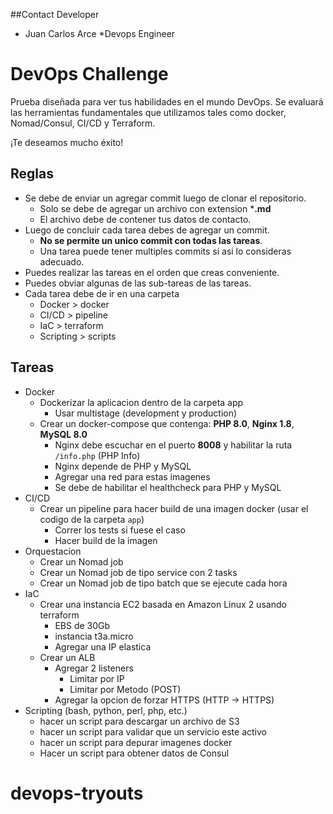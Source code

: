 ##Contact Developer
* Juan Carlos Arce
  *Devops Engineer
# DevOps Challenge

Prueba diseñada para ver tus habilidades en el mundo DevOps. Se evaluará las herramientas fundamentales que utilizamos
tales como docker, Nomad/Consul, CI/CD y Terraform. 

¡Te deseamos mucho éxito!

## Reglas
* Se debe de enviar un agregar commit luego de clonar el repositorio.
  * Solo se debe de agregar un archivo con extension ***.md**
  * El archivo debe de contener tus datos de contacto.
* Luego de concluir cada tarea debes de agregar un commit.
  * **No se permite un unico commit con todas las tareas**.
  * Una tarea puede tener multiples commits si asi lo consideras adecuado.
* Puedes realizar las tareas en el orden que creas conveniente.
* Puedes obviar algunas de las sub-tareas de las tareas.
* Cada tarea debe de ir en una carpeta
  * Docker > docker
  * CI/CD > pipeline
  * IaC > terraform
  * Scripting > scripts

## Tareas
* Docker
  * Dockerizar la aplicacion dentro de la carpeta app
    * Usar multistage (development y production)
  * Crear un docker-compose que contenga: **PHP 8.0**, **Nginx 1.8**, **MySQL 8.0**
    * Nginx debe escuchar en el puerto **8008** y habilitar la ruta `/info.php` (PHP Info)
    * Nginx depende de PHP y MySQL
    * Agregar una red para estas imagenes
    * Se debe de habilitar el healthcheck para PHP y MySQL
* CI/CD
  * Crear un pipeline para hacer build de una imagen docker (usar el codigo de la carpeta `app`)
    * Correr los tests si fuese el caso
    * Hacer build de la imagen
* Orquestacion
  * Crear un Nomad job
  * Crear un Nomad job de tipo service con 2 tasks
  * Crear un Nomad job de tipo batch que se ejecute cada hora 
* IaC 
  * Crear una instancia EC2 basada en Amazon Linux 2 usando terraform
    * EBS de 30Gb
    * instancia t3a.micro
    * Agregar una IP elastica
  * Crear un ALB
    * Agregar 2 listeners
      * Limitar por IP
      * Limitar por Metodo (POST)
    * Agregar la opcion de forzar HTTPS (HTTP -> HTTPS)
* Scripting (bash, python, perl, php, etc.)
  * hacer un script para descargar un archivo de S3
  * hacer un script para validar que un servicio este activo
  * hacer un script para depurar imagenes docker
  * Hacer un script para obtener datos de Consul
# devops-tryouts

